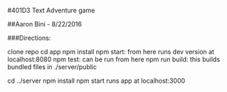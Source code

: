 #401D3 Text Adventure game

##Aaron Bini - 8/22/2016

###Directions:

clone repo
cd app
npm install
npm start: from here runs dev version at localhost:8080
npm test: can be run from here
npm run build: this builds bundled files in ./server/public


cd ../server
npm install
npm start runs app at localhost:3000
